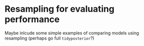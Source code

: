 


# Resampling for evaluating performance


Maybe inlcude some simple examples of comparing models using resampling (perhaps go full `tidyposterior`?)
